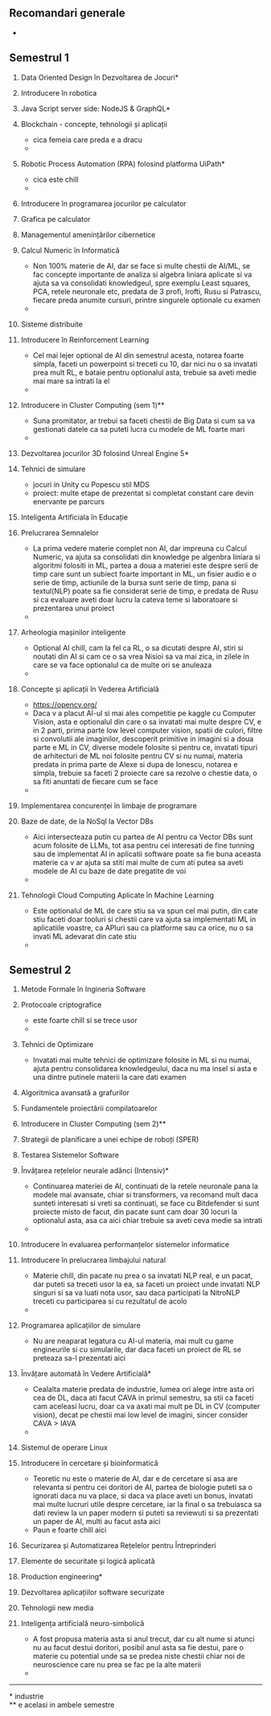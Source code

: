 ## Recomandari generale
- 


## Semestrul 1
1. Data Oriented Design în Dezvoltarea de Jocuri*

2. Introducere în robotica

3. Java Script server side: NodeJS & GraphQL*

4. Blockchain - concepte, tehnologii și aplicații
    - cica femeia care preda e a dracu
    - 

5. Robotic Process Automation (RPA) folosind platforma UiPath*
    - cica este chill
    - 

6. Introducere în programarea jocurilor pe calculator

7. Grafica pe calculator

8. Managementul amenințărilor cibernetice

9.  Calcul Numeric în Informatică
    - Non 100% materie de AI, dar se face si multe chestii de AI/ML, se fac concepte importante de analiza si algebra liniara aplicate si va ajuta sa va consolidati knowledgeul, spre exemplu Least squares, PCA, retele neuronale etc, predata de 3 profi, Irofti, Rusu si Patrascu, fiecare preda anumite cursuri, printre singurele optionale cu examen
    - 

10. Sisteme distribuite

11. Introducere în Reinforcement Learning
    - Cel mai lejer optional de AI din semestrul acesta, notarea foarte simpla, faceti un powerpoint si treceti cu 10, dar nici nu o sa invatati prea mult RL, e bataie pentru optionalul asta, trebuie sa aveti medie mai mare sa intrati la el
    - 

12. Introducere in Cluster Computing (sem 1)**
    - Suna promitator, ar trebui sa faceti chestii de Big Data si cum sa va gestionati datele ca sa puteti lucra cu modele de ML foarte mari
    - 

13. Dezvoltarea jocurilor 3D folosind Unreal Engine 5*

14. Tehnici de simulare
    - jocuri in Unity cu Popescu stil MDS
    - proiect: multe etape de prezentat si completat constant care devin enervante pe parcurs

15. Inteligenta Artificiala în Educație

16. Prelucrarea Semnalelor
    - La prima vedere materie complet non AI, dar impreuna cu Calcul Numeric, va ajuta sa consolidati din knowledge pe algenbra liniara si algoritmi folositi in ML, partea a doua a materiei este despre serii de timp care sunt un subiect foarte important in ML, un fisier audio e o serie de timp, actiunile de la bursa sunt serie de timp, pana si textul(NLP) poate sa fie considerat serie de timp, e predata de Rusu si ca evaluare aveti doar lucru la cateva teme si laboratoare si prezentarea unui proiect
    - 

17. Arheologia mașinilor inteligente
    - Optional AI chill, cam la fel ca RL, o sa dicutati despre AI, stiri si noutati din AI si cam ce o sa vrea Nisioi sa va mai zica, in zilele in care se va face optionalul ca de multe ori se anuleaza
    - 

18. Concepte și aplicații în Vederea Artificială
    - https://opencv.org/
    - Daca v a placut AI-ul si mai ales competitie pe kaggle cu Computer Vision, asta e optionalul din care o sa invatati mai multe despre CV, e in 2 parti, prima parte low level computer vision, spatii de culori, filtre si convolutii ale imaginilor, descoperit primitive in imagini si a doua parte e ML in CV, diverse modele folosite si pentru ce, invatati tipuri de arhitecturi de ML noi folosite pentru CV si nu numai, materia predata in prima parte de Alexe si dupa de Ionescu, notarea e simpla, trebuie sa faceti 2 proiecte care sa rezolve o chestie data, o sa fiti anuntati de fiecare cum se face
    - 

19. Implementarea concurenței în limbaje de programare

20. Baze de date, de la NoSql la Vector DBs
    - Aici intersecteaza putin cu partea de AI pentru ca Vector DBs sunt acum folosite de LLMs, tot asa pentru cei interesati de fine tunning sau de implementat AI in aplicatii software poate sa fie buna aceasta materie ca v ar ajuta sa stiti mai multe de cum ati putea sa aveti modele de AI cu baze de date pregatite de voi
    - 

21. Tehnologii Cloud Computing Aplicate în Machine Learning
    - Este optionalul de ML de care stiu sa va spun cel mai putin, din cate stiu faceti doar tooluri si chestii care va ajuta sa implementati ML in aplicatiile voastre, ca APIuri sau ca platforme sau ca orice, nu o sa invati ML adevarat din cate stiu
    - 

## Semestrul 2
1. Metode Formale în Ingineria Software

2. Protocoale criptografice
   - este foarte chill si se trece usor
   - 

3. Tehnici de Optimizare
    - Invatati mai multe tehnici de optimizare folosite in ML si nu numai, ajuta pentru consolidarea knowledgeului, daca nu ma insel si asta e una dintre putinele materii la care dati examen

4. Algoritmica avansată a grafurilor

5. Fundamentele proiectării compilatoarelor

6. Introducere in Cluster Computing (sem 2)**

7. Strategii de planificare a unei echipe de roboți (SPER)

8. Testarea Sistemelor Software

9.  Învățarea rețelelor neurale adânci (Intensiv)*
    - Continuarea materiei de AI, continuati de la retele neuronale pana la modele mai avansate, chiar si transformers, va recomand mult daca sunteti interesati si vreti sa continuati, se face cu Bitdefender si sunt proiecte misto de facut, din pacate sunt cam doar 30 locuri la optionalul asta, asa ca aici chiar trebuie sa aveti ceva medie sa intrati
    - 

10. Introducere în evaluarea performanțelor sistemelor informatice

11. Introducere în prelucrarea limbajului natural
    - Materie chill, din pacate nu prea o sa invatati NLP real, e un pacat, dar puteti sa treceti usor la ea, sa faceti un proiect unde invatati NLP singuri si sa va luati nota usor, sau daca participati la NitroNLP treceti cu participarea si cu rezultatul de acolo
    - 

12. Programarea aplicațiilor de simulare
    - Nu are neaparat legatura cu AI-ul materia, mai mult cu game engineurile si cu simularile, dar daca faceti un proiect de RL se preteaza sa-l prezentati aici

13. Învățare automată în Vedere Artificială*
    - Cealalta materie predata de industrie, lumea ori alege intre asta ori cea de DL, daca ati facut CAVA in primul semestru, sa stii ca faceti cam aceleasi lucru, doar ca va axati mai mult pe DL in CV (computer vision), decat pe chestii mai low level de imagini, sincer consider CAVA > IAVA
    - 

14. Sistemul de operare Linux

15. Introducere în cercetare și bioinformatică
    - Teoretic nu este o materie de AI, dar e de cercetare si asa are relevanta si pentru cei doritori de AI, partea de biologie puteti sa o ignorati daca nu va place, si daca va place aveti un bonus, invatati mai multe lucruri utile despre cercetare, iar la final o sa trebuiasca sa dati review la un paper modern si puteti sa reviewuti si sa prezentati un paper de AI, multi au facut asta aici
    - Paun e foarte chill aici


16. Securizarea și Automatizarea Rețelelor pentru Întreprinderi

17. Elemente de securitate și logică aplicată

18. Production engineering*

19. Dezvoltarea aplicațiilor software securizate

20. Tehnologii new media

21. Inteligența artificială neuro-simbolică
    - A fost propusa materia asta si anul trecut, dar cu alt nume si atunci nu au facut destui doritori, posibil anul asta sa fie destui, pare o materie cu potential unde sa se predea niste chestii chiar noi de neuroscience care nu prea se fac pe la alte materii
    - 


---

\* industrie  
\** e acelasi in ambele semestre